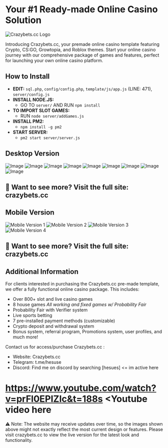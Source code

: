# Your #1 Ready-made Online Casino Solution

![Crazybets.cc Logo](https://github.com/user-attachments/assets/1facddd5-aa94-4d56-af0b-35bb008b9e81)

Introducing Crazybets.cc, your premade online casino template featuring Crypto, CS:GO, Growtopia, and Roblox themes. Start your online casino journey with our comprehensive package of games and features, perfect for launching your own online casino platform.

## How to Install

- **EDIT:** `sql.php`, `config/config.php`, `template/js/app.js` (LINE: 471), `server/config.js`
- **INSTALL NODE.JS:** 
  - GO TO `server/` AND RUN `npm install`
- **TO IMPORT SLOT GAMES:** 
  - RUN `node server/addGames.js`
- **INSTALL PM2:** 
  - `npm install -g pm2`
- **START SERVER:** 
  - `pm2 start server/server.js`

## Desktop Version

![Image](https://github.com/user-attachments/assets/be8372b8-d4b1-4012-ac30-90f23d85c2b0)
![Image](https://github.com/user-attachments/assets/43c28bbb-5614-4de7-a385-792eb6caaaf0)
![Image](https://github.com/user-attachments/assets/1f50fdb5-8879-440c-a86a-28c8b1f6294c)
![Image](https://github.com/user-attachments/assets/74663888-daa9-4d66-9605-d6f46e595ce9)
![Image](https://github.com/user-attachments/assets/bb05ec0a-2a3c-45cf-9a47-b431e8815cf8)
![Image](https://github.com/user-attachments/assets/26040f19-c303-43c5-9716-13078dfd0028)
![Image](https://github.com/user-attachments/assets/69e1a9b8-885f-4753-a9a4-2682254d8d39)
![Image](https://github.com/user-attachments/assets/aef4df34-3246-424c-95d7-709e0780fede)
![Image](https://github.com/user-attachments/assets/f3a94ce2-7c40-4ace-92a9-813a50f26c59)
## 🔗 Want to see more? Visit the full site: crazybets.cc


## Mobile Version

![Mobile Version 1](https://github.com/user-attachments/assets/da605d5c-490f-4f88-a795-e864fba7fb54)
![Mobile Version 2](https://github.com/user-attachments/assets/0d5a63ff-47b1-4aa0-9c4f-7bb265df919b)
![Mobile Version 3](https://github.com/user-attachments/assets/b89d1a25-be8d-4c8e-bc82-40c7f0842ab3)
![Mobile Version 4](https://github.com/user-attachments/assets/792809ec-c030-4eaf-96cb-20e6c6d3f8f8)
## 🔗 Want to see more? Visit the full site: crazybets.cc

## Additional Information

For clients interested in purchasing the Crazybets.cc pre-made template, we offer a fully functional online casino package. This includes:
- Over 800+ slot and live casino games
- 8 house games *All working and fixed games w/ Probability Fair*
- Probability Fair with Verifier system
- Live sports betting
- 7 pre-installed payment methods (customizable)
- Crypto deposit and withdrawal system
- Bonus system, referral program, Promotions system, user profiles, and much more!

Contact us for access/purchase Crazybets.cc :
- Website: Crazybets.cc
- Telegram: t.me/hesuse
- Discord: Find me on discord by searching [hesues] <= im active here
# https://www.youtube.com/watch?v=prFl0EPIZIc&t=188s <Youtube video here

⚠️ Note: The website may receive updates over time, so the images shown above might not exactly reflect the most current design or features. Please visit crazybets.cc to view the live version for the latest look and functionality.
